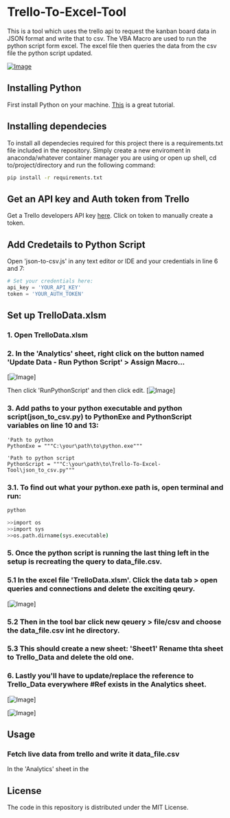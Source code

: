 # Trello-To-Excel-Tool
This is a tool which uses the trello api to request the kanban board data in JSON format and write that to csv. The VBA Macro are used to run the python script form excel. The excel file then queries the data from the csv file the python script updated.

[![Image](./assests/main-img.PNG)](https://github.com/ByronDev121/Trello-To-Excel-Tool/)

Installing Python
--------------
First install Python on your machine. [This](https://www.howtogeek.com/197947/how-to-install-python-on-windows/) is a great tutorial.

Installing dependecies 
--------------
To install all dependecies required for this project there is a requirements.txt file included in the repository. Simply create a new enviroment in anaconda/whatever container manager you are using or open up shell, cd to/project/directory and run the following command:

```bash
pip install -r requirements.txt 
```

Get an API key and Auth token from Trello
--------------
Get a Trello developers API key [here](https://trello.com/app-key/). Click on token to manually create a token.

Add Credetails to Python Script
------
Open 'json-to-csv.js' in any text editor or IDE and your credentials in line 6 and 7:
```python
# Set your credentials here:
api_key = 'YOUR_API_KEY'
token = 'YOUR_AUTH_TOKEN'
```

Set up TrelloData.xlsm 
------
### 1. Open TrelloData.xlsm 

### 2. In the 'Analytics' sheet, right click on the button named 'Update Data - Run Python Script' > Assign Macro...
[![Image](./assests/open-marcos-1.png)]

Then click 'RunPythonScript' and then click edit.
[![Image](./assests/open-marcos-2.png)]

### 3. Add paths to your python executable and python script(json_to_csv.py) to PythonExe and PythonScript variables on line 10 and 13:
```vba
'Path to python
PythonExe = """C:\your\path\to\python.exe"""

'Path to python script
PythonScript = """C:\your\path\to\Trello-To-Excel-Tool\json_to_csv.py"""
```

### 3.1. To find out what your python.exe path is, open terminal and run:
```bash
python
```

```bash
>>import os
>>import sys
>>os.path.dirname(sys.executable)
```

### 5. Once the python script is running the last thing left in the setup is recreating the query to data_file.csv. 

### 5.1 In the excel file 'TrelloData.xlsm'. Click the data tab > open queries and connections and delete the exciting qeury. 
[![Image](./assests/import-data-4.png)]

### 5.2 Then in the tool bar click new qeuery > file/csv and choose the data_file.csv int he directory.

### 5.3 This should create a new sheet: 'Sheet1' Rename thta sheet to Trello_Data and delete the old one. 

### 6. Lastly you'll have to update/replace the reference to Trello_Data everywhere #Ref exists in the Analytics sheet.

[![Image](./assests/import-data-2.png)]

[![Image](./assests/import-data-3.png)]

Usage
--------------
### Fetch live data from trello and write it data_file.csv
In the 'Analytics' sheet in the 

License
-------

The code in this repository is distributed under the MIT License.


